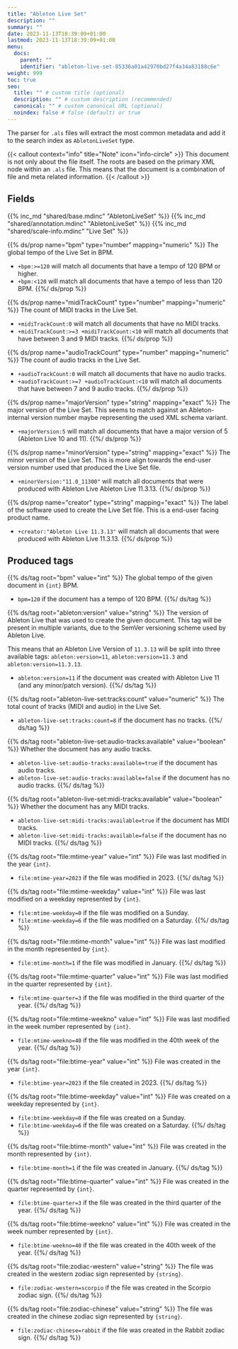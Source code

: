 ```yaml
---
title: "Ableton Live Set"
description: ""
summary: ""
date: 2023-11-13T18:39:09+01:00
lastmod: 2023-11-13T18:39:09+01:00
menu:
  docs:
    parent: ""
    identifier: "ableton-live-set-85336a01a42970bd27f4a34a83188c6e"
weight: 999
toc: true
seo:
  title: "" # custom title (optional)
  description: "" # custom description (recommended)
  canonical: "" # custom canonical URL (optional)
  noindex: false # false (default) or true
---
```


The parser for `.als` files will extract the most common metadata and add it to the search index as `AbletonLiveSet` type.

{{< callout context="info" title="Note" icon="info-circle" >}}
This document is not only about the file itself. The roots are based on the primary XML node within an `.als` file. This means that the document is a combination of file and meta related information.
{{< /callout >}}

## Fields

{{% inc_md "shared/base.mdinc" "AbletonLiveSet" %}}
{{% inc_md "shared/annotation.mdinc" "AbletonLiveSet" %}}
{{% inc_md "shared/scale-info.mdinc" "Live Set" %}}

{{% ds/prop name="bpm" type="number" mapping="numeric" %}}
  The global tempo of the Live Set in BPM.
  - `+bpm:>=120` will match all documents that have a tempo of 120 BPM or higher.
  - `+bpm:<120` will match all documents that have a tempo of less than 120 BPM.
{{%/ ds/prop %}}

{{% ds/prop name="midiTrackCount" type="number" mapping="numeric" %}}
  The count of MIDI tracks in the Live Set.
  - `+midiTrackCount:0` will match all documents that have no MIDI tracks.
  - `+midiTrackCount:>=3 +midiTrackCount:<10` will match all documents that have between 3 and 9 MIDI tracks.
{{%/ ds/prop %}}

{{% ds/prop name="audioTrackCount" type="number" mapping="numeric" %}}
  The count of audio tracks in the Live Set.
  - `+audioTrackCount:0` will match all documents that have no audio tracks.
  - `+audioTrackCount:>=7 +audioTrackCount:<10` will match all documents that have between 7 and 9 audio tracks.
{{%/ ds/prop %}}

{{% ds/prop name="majorVersion" type="string" mapping="exact" %}}
  The major version of the Live Set. This seems to match against an Ableton-internal version number
  maybe representing the used XML schema variant.
  - `+majorVersion:5` will match all documents that have a major version of 5 (Ableton Live 10 and 11).
{{%/ ds/prop %}}

{{% ds/prop name="minorVersion" type="string" mapping="exact" %}}
  The minor version of the Live Set. This is more align towards the  end-user version number used that
  produced the Live Set file.
  - `+minorVersion:"11.0_11300"` will match all documents that were produced with Ableton Live Ableton Live 11.3.13.
{{%/ ds/prop %}}

{{% ds/prop name="creator" type="string" mapping="exact" %}}
  The label of the software used to create the Live Set file. This is a end-user facing product name. 
  - `+creator:"Ableton Live 11.3.13"` will match all documents that were produced with Ableton Live 11.3.13.
{{%/ ds/prop %}}

## Produced tags

{{% ds/tag root="bpm" value="int" %}}
  The global tempo of the given document in `{int}` BPM.
  - `bpm=120` if the document has a tempo of 120 BPM.
{{%/ ds/tag %}}

{{% ds/tag root="ableton:version" value="string" %}}
  The version of Ableton Live that was used to create the given document.
  This tag will be present in multiple variants, due to the SemVer versioning scheme used by Ableton Live.
  
  This means that an Ableton Live Version of `11.3.13` will be split into three available tags: `ableton:version=11`, `ableton:version=11.3` and `ableton:version=11.3.13`.

  - `ableton:version=11` if the document was created with Ableton Live 11 (and any minor/patch version).
{{%/ ds/tag %}}

{{% ds/tag root="ableton-live-set:tracks:count" value="numeric" %}}
  The total count of tracks (MIDI and audio) in the Live Set.
  - `ableton-live-set:tracks:count=8` if the document has no tracks.
{{%/ ds/tag %}}

{{% ds/tag root="ableton-live-set:audio-tracks:available" value="boolean" %}}
  Whether the document has any audio tracks.
  - `ableton-live-set:audio-tracks:available=true` if the document has audio tracks.
  - `ableton-live-set:audio-tracks:available=false` if the document has no audio tracks.
{{%/ ds/tag %}}

{{% ds/tag root="ableton-live-set:midi-tracks:available" value="boolean" %}}
  Whether the document has any MIDI tracks.
  - `ableton-live-set:midi-tracks:available=true` if the document has MIDI tracks.
  - `ableton-live-set:midi-tracks:available=false` if the document has no MIDI tracks.
{{%/ ds/tag %}}

{{% ds/tag root="file:mtime-year" value="int" %}}
  File was last modified in the year `{int}`.
  - `file:mtime-year=2023` if the file was modified in 2023.
{{%/ ds/tag %}}

{{% ds/tag root="file:mtime-weekday" value="int" %}}
  File was last modified on a weekday represented by `{int}`.
  - `file:mtime-weekday=0` if the file was modified on a Sunday.
  - `file:mtime-weekday=6` if the file was modified on a Saturday.
{{%/ ds/tag %}}

{{% ds/tag root="file:mtime-month" value="int" %}}
  File was last modified in the month represented by `{int}`.
  - `file:mtime-month=1` if the file was modified in January.
{{%/ ds/tag %}}

{{% ds/tag root="file:mtime-quarter" value="int" %}}
  File was last modified in the quarter represented by `{int}`.
  - `file:mtime-quarter=3` if the file was modified in the third quarter of the year.
{{%/ ds/tag %}}

{{% ds/tag root="file:mtime-weekno" value="int" %}}
  File was last modified in the week number represented by `{int}`.
  - `file:mtime-weekno=40` if the file was modified in the 40th week of the year.
{{%/ ds/tag %}}

{{% ds/tag root="file:btime-year" value="int" %}}
  File was created in the year `{int}`.
  - `file:btime-year=2023` if the file created in 2023.
{{%/ ds/tag %}}

{{% ds/tag root="file:btime-weekday" value="int" %}}
  File was created on a weekday represented by `{int}`.
  - `file:btime-weekday=0` if the file was created on a Sunday.
  - `file:btime-weekday=6` if the file was created on a Saturday.
{{%/ ds/tag %}}

{{% ds/tag root="file:btime-month" value="int" %}}
  File was created in the month represented by `{int}`.
  - `file:btime-month=1` if the file was created in January.
{{%/ ds/tag %}}

{{% ds/tag root="file:btime-quarter" value="int" %}}
  File was created in the quarter represented by `{int}`.
  - `file:btime-quarter=3` if the file was created in the third quarter of the year.
{{%/ ds/tag %}}

{{% ds/tag root="file:btime-weekno" value="int" %}}
  File was created in the week number represented by `{int}`.
  - `file:btime-weekno=40` if the file was created in the 40th week of the year.
{{%/ ds/tag %}}

{{% ds/tag root="file:zodiac-western" value="string" %}}
  The file was created in the western zodiac sign represented by `{string}`.
  - `file:zodiac-western=scorpio` if the file was created in the Scorpio zodiac sign.
{{%/ ds/tag %}}

{{% ds/tag root="file:zodiac-chinese" value="string" %}}
  The file was created in the chinese zodiac sign represented by `{string}`.
  - `file:zodiac-chinese=rabbit` if the file was created in the Rabbit zodiac sign.
{{%/ ds/tag %}}
